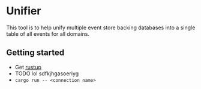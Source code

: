 # Unifier

This tool is to help unify multiple event store backing databases into a single table of all events for all domains.

## Getting started

* Get [rustup](https://rustup.rs)
* TODO lol sdfkjhgasoeriyg
* `cargo run -- <connection name>`
